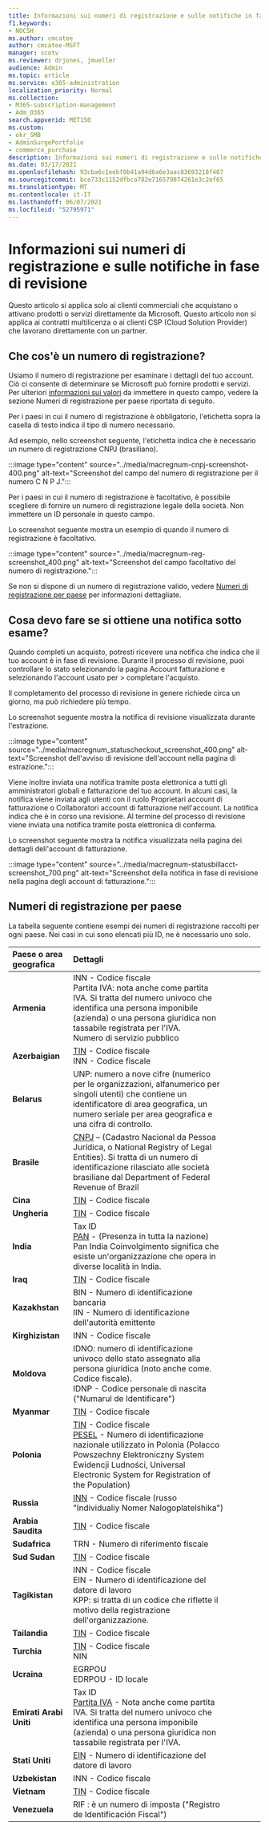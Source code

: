 ```yaml
---
title: Informazioni sui numeri di registrazione e sulle notifiche in fase di revisione
f1.keywords:
- NOCSH
ms.author: cmcatee
author: cmcatee-MSFT
manager: scotv
ms.reviewer: drjones, jmueller
audience: Admin
ms.topic: article
ms.service: o365-administration
localization_priority: Normal
ms.collection:
- M365-subscription-management
- Adm_O365
search.appverid: MET150
ms.custom:
- okr_SMB
- AdminSurgePortfolio
- commerce_purchase
description: Informazioni sui numeri di registrazione e sulle notifiche sotto-revisione quando si acquistano prodotti o servizi Microsoft.
ms.date: 03/17/2021
ms.openlocfilehash: 93cba6c1eebf0b41a94d6a6e3aac83693218f407
ms.sourcegitcommit: bce733c1152dfbca782e716579074261e3c2ef65
ms.translationtype: MT
ms.contentlocale: it-IT
ms.lasthandoff: 06/07/2021
ms.locfileid: "52795971"
---
```

# <a name="about-registration-numbers-and-under-review-notifications"></a>Informazioni sui numeri di registrazione e sulle notifiche in fase di revisione

Questo articolo si applica solo ai clienti commerciali che acquistano o attivano prodotti o servizi direttamente da Microsoft. Questo articolo non si applica ai contratti multilicenza o ai clienti CSP (Cloud Solution Provider) che lavorano direttamente con un partner.

## <a name="what-is-a-registration-number"></a>Che cos'è un numero di registrazione?  

Usiamo il numero di registrazione per esaminare i dettagli del tuo account. Ciò ci consente di determinare se Microsoft può fornire prodotti e servizi. Per ulteriori [informazioni sui valori](#registration-numbers-by-country) da immettere in questo campo, vedere la sezione Numeri di registrazione per paese riportata di seguito.

Per i paesi in cui il numero di registrazione è obbligatorio, l'etichetta sopra la casella di testo indica il tipo di numero necessario.

Ad esempio, nello screenshot seguente, l'etichetta indica che è necessario un numero di registrazione CNPJ (brasiliano).

:::image type="content" source="../media/macregnum-cnpj-screenshot-400.png" alt-text="Screenshot del campo del numero di registrazione per il numero C N P J.":::

Per i paesi in cui il numero di registrazione è facoltativo, è possibile scegliere di fornire un numero di registrazione legale della società. Non immettere un ID personale in questo campo.

Lo screenshot seguente mostra un esempio di quando il numero di registrazione è facoltativo.

:::image type="content" source="../media/macregnum-reg-screenshot_400.png" alt-text="Screenshot del campo facoltativo del numero di registrazione.":::

Se non si dispone di un numero di registrazione valido, vedere [Numeri di registrazione per paese](#registration-numbers-by-country) per informazioni dettagliate.

## <a name="what-should-i-do-if-i-get-an-under-review-notification"></a>Cosa devo fare se si ottiene una notifica sotto esame?  

Quando completi un acquisto, potresti ricevere una notifica che indica che il tuo account è in fase di revisione. Durante il processo di revisione, puoi controllare lo stato selezionando la pagina Account fatturazione e selezionando l'account usato per  >  <a href="https://go.microsoft.com/fwlink/p/?linkid=2084771" target="_blank"></a> completare l'acquisto.

Il completamento del processo di revisione in genere richiede circa un giorno, ma può richiedere più tempo.

Lo screenshot seguente mostra la notifica di revisione visualizzata durante l'estrazione.

:::image type="content" source="../media/macregnum_statuscheckout_screenshot_400.png" alt-text="Screenshot dell'avviso di revisione dell'account nella pagina di estrazione.":::

Viene inoltre inviata una notifica tramite posta elettronica a tutti gli amministratori globali e fatturazione del tuo account. In alcuni casi, la notifica viene inviata agli utenti con il ruolo Proprietari account di fatturazione o Collaboratori account di fatturazione nell'account. La notifica indica che è in corso una revisione. Al termine del processo di revisione viene inviata una notifica tramite posta elettronica di conferma.

Lo screenshot seguente mostra la notifica visualizzata nella pagina dei dettagli dell'account di fatturazione.

:::image type="content" source="../media/macregnum-statusbillacct-screenshot_700.png" alt-text="Screenshot della notifica in fase di revisione nella pagina degli account di fatturazione.":::

## <a name="registration-numbers-by-country"></a>Numeri di registrazione per paese

La tabella seguente contiene esempi dei numeri di registrazione raccolti per ogni paese.  Nei casi in cui sono elencati più ID, ne è necessario uno solo.

| Paese o area geografica | Dettagli |  |  |  |  |
|:--|:--|:--|:--|:--|:--|
| **Armenia** | INN - Codice fiscale<br>Partita IVA: nota anche come partita IVA. Si tratta del numero univoco che identifica una persona imponibile (azienda) o una persona giuridica non tassabile registrata per l'IVA.<br>Numero di servizio pubblico |  |  | |  |
| **Azerbaigian**  | [TIN](http://www.oecd.org/tax/automatic-exchange/crs-implementation-and-assistance/tax-identification-numbers/Azerbaijan-TIN.pdf) - Codice fiscale<br>INN - Codice fiscale |  |  |  |  |
| **Belarus**  | UNP: numero a nove cifre (numerico per le organizzazioni, alfanumerico per singoli utenti) che contiene un identificatore di area geografica, un numero seriale per area geografica e una cifra di controllo. |  |  |  |  |
|**Brasile** | [CNPJ](http://www.oecd.org/tax/automatic-exchange/crs-implementation-and-assistance/tax-identification-numbers/Brazil-TIN.pdf) – (Cadastro Nacional da Pessoa Jurídica, o National Registry of Legal Entities). Si tratta di un numero di identificazione rilasciato alle società brasiliane dal Department of Federal Revenue of Brazil  |  |  |  |  |
| **Cina** | [TIN](http://www.oecd.org/tax/automatic-exchange/crs-implementation-and-assistance/tax-identification-numbers/China-TIN.pdf) - Codice fiscale |  |  |  |  |
| **Ungheria**  | [TIN](http://www.oecd.org/tax/automatic-exchange/crs-implementation-and-assistance/tax-identification-numbers/Hungary-TIN.pdf) - Codice fiscale |  |  |  |  |
| **India** | Tax ID<br>[PAN](http://www.oecd.org/tax/automatic-exchange/crs-implementation-and-assistance/tax-identification-numbers/India-TIN.pdf) - (Presenza in tutta la nazione) Pan India Coinvolgimento significa che esiste un'organizzazione che opera in diverse località in India. |  |  |  |  |
| **Iraq** | [TIN](http://www.oecd.org/tax/automatic-exchange/crs-implementation-and-assistance/tax-identification-numbers/) - Codice fiscale |  |  |  |  |
| **Kazakhstan**  | BIN - Numero di identificazione bancaria<br>IIN - Numero di identificazione dell'autorità emittente |  |  |  |  |
| **Kirghizistan**  | INN - Codice fiscale |  |  |  |  |
| **Moldova**  | IDNO: numero di identificazione univoco dello stato assegnato alla persona giuridica (noto anche come. Codice fiscale).<br>IDNP - Codice personale di nascita ("Numarul de Identificare") |  |  |  |  |
| **Myanmar** | [TIN](http://www.oecd.org/tax/automatic-exchange/crs-implementation-and-assistance/tax-identification-numbers/) - Codice fiscale |  |  |  |  |
| **Polonia**  | [TIN](http://www.oecd.org/tax/automatic-exchange/crs-implementation-and-assistance/tax-identification-numbers/Poland-TIN.pdf) - Codice fiscale<br>[PESEL](http://www.oecd.org/tax/automatic-exchange/crs-implementation-and-assistance/tax-identification-numbers/Poland-TIN.pdf) - Numero di identificazione nazionale utilizzato in Polonia (Polacco Powszechny Elektroniczny System Ewidencji Ludności, Universal Electronic System for Registration of the Population) |  |  |  |  |
| **Russia**  | [INN](http://www.oecd.org/tax/automatic-exchange/crs-implementation-and-assistance/tax-identification-numbers/Russia-TIN.pdf) - Codice fiscale (russo "Individualiy Nomer Nalogoplatelshika") |  |  |  |  |
| **Arabia Saudita** | [TIN](http://www.oecd.org/tax/automatic-exchange/crs-implementation-and-assistance/tax-identification-numbers/Saudi-Arabia-TIN.pdf) - Codice fiscale |  |  |  |  |
| **Sudafrica** | TRN - Numero di riferimento fiscale |  |  |  |  |
| **Sud Sudan** | [TIN](http://www.oecd.org/tax/automatic-exchange/crs-implementation-and-assistance/tax-identification-numbers/) - Codice fiscale |  |  |  |  |
| **Tagikistan**  | INN - Codice fiscale<br>EIN - Numero di identificazione del datore di lavoro<br>KPP: si tratta di un codice che riflette il motivo della registrazione dell'organizzazione. |  |  |  |  |
| **Tailandia** | [TIN](http://www.oecd.org/tax/automatic-exchange/crs-implementation-and-assistance/tax-identification-numbers/) - Codice fiscale |  |  |  |  |
| **Turchia** | [TIN](http://www.oecd.org/tax/automatic-exchange/crs-implementation-and-assistance/tax-identification-numbers/Turkey-TIN.pdf) - Codice fiscale<br>NIN |  |  |  |  |
| **Ucraina**  | EGRPOU<br>EDRPOU - ID locale |  |  |  |  |
| **Emirati Arabi Uniti** | Tax ID<br>[Partita IVA](http://www.oecd.org/tax/automatic-exchange/crs-implementation-and-assistance/tax-identification-numbers/UAE-TIN.pdf) - Nota anche come partita IVA. Si tratta del numero univoco che identifica una persona imponibile (azienda) o una persona giuridica non tassabile registrata per l'IVA. |  |  |  |  |
| **Stati Uniti** | [EIN](https://irs.ein-forms-gov.com/?keyword=employer%20identification%20number&source=Google&network=o&device=c&devicemodel=&mobile=&adposition%5d&targetid=kwd-81501461534755:loc-190&msclkid=458d3159f6051392f5286e8e75ed79ce) - Numero di identificazione del datore di lavoro |  |  |  |  |
| **Uzbekistan**  | INN - Codice fiscale |  |  |  |  |
| **Vietnam** | [TIN](http://www.oecd.org/tax/automatic-exchange/crs-implementation-and-assistance/tax-identification-numbers/) - Codice fiscale |  |  |  |  |
| **Venezuela** | RIF : è un numero di imposta ("Registro de Identificación Fiscal") |  |  |  |  |
